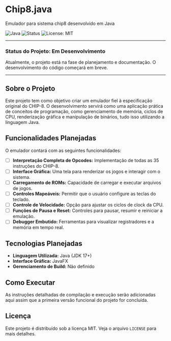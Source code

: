 # Chip8.java
Emulador para sistema chip8 desenvolvido em Java

![Java](https://img.shields.io/badge/Java-ED8B00?style=for-the-badge&logo=openjdk&logoColor=white)
![Status](https://img.shields.io/badge/Status-Em%20Desenvolvimento-orange?style=for-the-badge)
![License: MIT](https://img.shields.io/badge/License-MIT-yellow.svg?style=for-the-badge)

---

### Status do Projeto: Em Desenvolvimento

Atualmente, o projeto está na fase de planejamento e documentação. O desenvolvimento do código começará em breve.

---

## Sobre o Projeto

Este projeto tem como objetivo criar um emulador fiel à especificação original do CHIP-8. O desenvolvimento servirá como uma aplicação prática de conceitos de programação, como gerenciamento de memória, ciclos de CPU, renderização gráfica e manipulação de binários, tudo isso utilizando a linguagem Java.

## Funcionalidades Planejadas

O emulador contará com as seguintes funcionalidades:

* [ ] **Interpretação Completa de Opcodes:** Implementação de todas as 35 instruções do CHIP-8.
* [ ] **Interface Gráfica:** Uma tela para renderizar os jogos e interagir com o sistema.
* [ ] **Carregamento de ROMs:** Capacidade de carregar e executar arquivos de jogos.
* [ ] **Controles Mapeáveis:** Permitir que o usuário configure as teclas do teclado.
* [ ] **Controle de Velocidade:** Opção para ajustar os ciclos de clock da CPU.
* [ ] **Funções de Pausa e Reset:** Controles para pausar, resumir e reiniciar a emulação.
* [ ] **Debugger Embutido:** Ferramentas para visualizar registradores e a memória em tempo real.

## Tecnologias Planejadas

* **Linguagem Utilizada:** Java (JDK 17+)
* **Interface Gráfica:** JavaFX
* **Gerenciamento de Build:** Não definido

## Como Executar 

As instruções detalhadas de compilação e execução serão adicionadas aqui assim que a primeira versão funcional do projeto for concluída.

## Licença

Este projeto é distribuído sob a licença MIT. Veja o arquivo `LICENSE` para mais detalhes.
